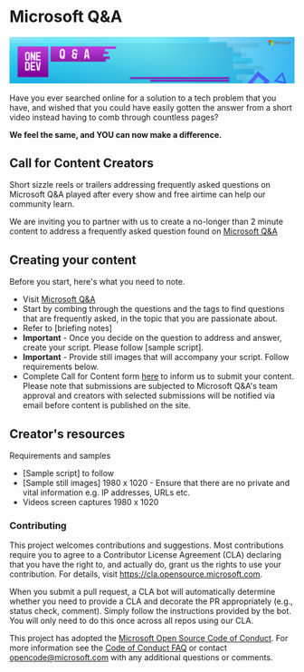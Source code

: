 # Microsoft Q&A
![Microsoft Q&A banner](./media/web-banner-header.png)

Have you ever searched online for a solution to a tech problem that you have, and wished that you could have easily gotten the answer from a short video instead having to comb through countless pages?

<b> We feel the same, and YOU can now make a difference.</b> 

## Call for Content Creators 
Short sizzle reels or trailers addressing frequently asked questions on Microsoft Q&A played after every show and free airtime can help our community learn. 

We are inviting you to partner with us to create a no-longer than 2 minute content to address a frequently asked question found on [Microsoft Q&A](https://aka.ms/MicrosoftQuestionsandAnswers)

## Creating your content
Before you start, here's what you need to note. 
* Visit [Microsoft Q&A](https://aka.ms/MicrosoftQuestionsandAnswers)
* Start by combing through the questions and the tags to find questions that are frequently asked, in the topic that you are passionate about.
* Refer to [briefing notes]
* <b>Important</b> - Once you decide on the question to address and answer, create your script. Please follow [sample script].
* <b>Important</b> - Provide still images that will accompany your script. Follow requirements below.
* Complete Call for Content form [here](https://forms.office.com/r/RMXR9TbVbe) to inform us to submit your content.
Please note that submissions are subjected to Microsoft Q&A's team approval and creators with selected submissions will be notified via email before content is published on the site.

## Creator's resources
Requirements and samples 
* [Sample script] to follow 
* [Sample still images] 1980 x 1020 - Ensure that there are no private and vital information e.g. IP addresses, URLs etc.
* Videos screen captures 1980 x 1020 

### Contributing
This project welcomes contributions and suggestions.  Most contributions require you to agree to a Contributor License Agreement (CLA) declaring that you have the right to, and actually do, grant us the rights to use your contribution. For details, visit https://cla.opensource.microsoft.com.

When you submit a pull request, a CLA bot will automatically determine whether you need to provide a CLA and decorate the PR appropriately (e.g., status check, comment). Simply follow the instructions provided by the bot. You will only need to do this once across all repos using our CLA.

This project has adopted the [Microsoft Open Source Code of Conduct](https://opensource.microsoft.com/codeofconduct/).
For more information see the [Code of Conduct FAQ](https://opensource.microsoft.com/codeofconduct/faq/) or contact [opencode@microsoft.com](mailto:opencode@microsoft.com) with any additional questions or comments.